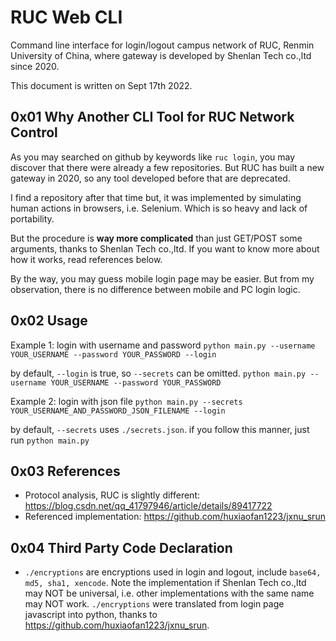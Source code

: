 # RUC Web CLI

Command line interface for login/logout campus network of RUC, Renmin University of China, where gateway is developed by Shenlan Tech co.,ltd since 2020. 

This document is written on Sept 17th 2022.

## 0x01 Why Another CLI Tool for RUC Network Control

As you may searched on github by keywords like `ruc login`, you may discover that there were already a few repositories. But RUC has built a new gateway in 2020, so any tool developed before that are deprecated. 

I find a repository after that time but, it was implemented by simulating human actions in browsers, i.e. Selenium. Which is so heavy and lack of portability.

But the procedure is **way more complicated** than just GET/POST some arguments, thanks to Shenlan Tech co.,ltd. If you want to know more about how it works, read references below.

By the way, you may guess mobile login page may be easier. But from my observation, there is no difference between mobile and PC login logic.

## 0x02 Usage

Example 1: login with username and password
`python main.py --username YOUR_USERNAME --password YOUR_PASSWORD --login`

by default, `--login` is true, so `--secrets` can be omitted.
`python main.py --username YOUR_USERNAME --password YOUR_PASSWORD`

Example 2: login with json file
`python main.py --secrets YOUR_USERNAME_AND_PASSWORD_JSON_FILENAME --login`

by default, `--secrets` uses `./secrets.json`. if you follow this manner, just run
`python main.py`

## 0x03 References

- Protocol analysis, RUC is slightly different: https://blog.csdn.net/qq_41797946/article/details/89417722
- Referenced implementation: https://github.com/huxiaofan1223/jxnu_srun

## 0x04 Third Party Code Declaration

- `./encryptions` are encryptions used in login and logout, include `base64, md5, sha1, xencode`.
Note the implementation if Shenlan Tech co.,ltd may NOT be universal, i.e. other implementations with the same name may NOT work.
`./encryptions` were translated from login page javascript into python, thanks to https://github.com/huxiaofan1223/jxnu_srun.